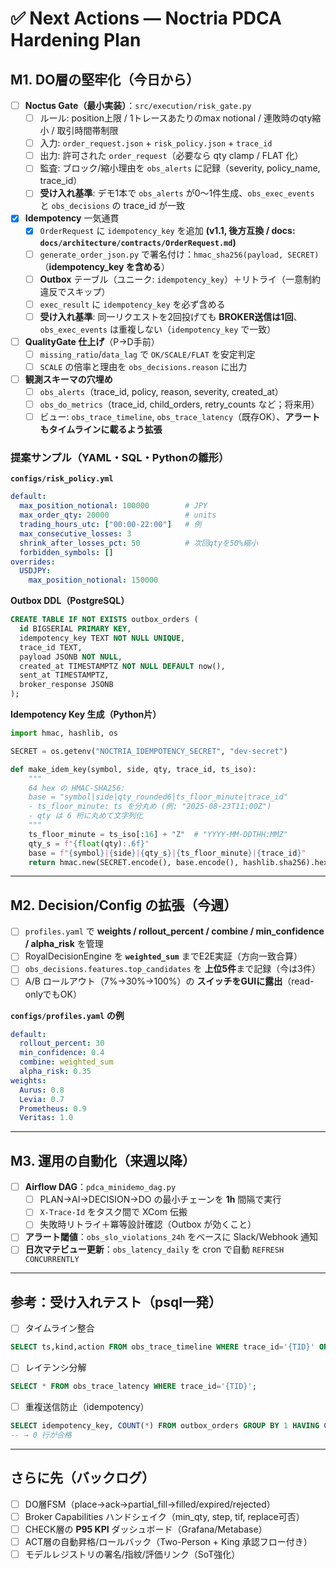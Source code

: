 <!-- AUTODOC:BEGIN mode=file_content path_globs="/mnt/d/noctria_kingdom/docs/_partials_full/docs/Next Actions — Noctria PDCA Hardening Plan.md" -->
# ✅ Next Actions — Noctria PDCA Hardening Plan

## M1. DO層の堅牢化（今日から）
- [ ] **Noctus Gate（最小実装）**：`src/execution/risk_gate.py`
  - [ ] ルール: position上限 / 1トレースあたりのmax notional / 連敗時のqty縮小 / 取引時間帯制限
  - [ ] 入力: `order_request.json` + `risk_policy.json` + `trace_id`
  - [ ] 出力: 許可された `order_request`（必要なら qty clamp / FLAT 化）
  - [ ] 監査: ブロック/縮小理由を `obs_alerts` に記録（severity, policy_name, trace_id）
  - [ ] **受け入れ基準**: デモ1本で `obs_alerts` が0～1件生成、`obs_exec_events` と `obs_decisions` の trace_id が一致
- [x] **Idempotency** 一気通貫
  - [x] `OrderRequest` に `idempotency_key` を追加 **(v1.1, 後方互換 / docs: `docs/architecture/contracts/OrderRequest.md`)**
  - [ ] `generate_order_json.py` で署名付け：`hmac_sha256(payload, SECRET)`（**idempotency_key を含める**）
  - [ ] **Outbox** テーブル（ユニーク: `idempotency_key`）＋リトライ（一意制約違反でスキップ）
  - [ ] `exec_result` に `idempotency_key` を必ず含める
  - [ ] **受け入れ基準**: 同一リクエストを2回投げても **BROKER送信は1回**、`obs_exec_events` は重複しない（`idempotency_key` で一致）
- [ ] **QualityGate 仕上げ**（P→D手前）
  - [ ] `missing_ratio`/`data_lag` で `OK/SCALE/FLAT` を安定判定
  - [ ] `SCALE` の倍率と理由を `obs_decisions.reason` に出力
- [ ] **観測スキーマの穴埋め**
  - [ ] `obs_alerts`（trace_id, policy, reason, severity, created_at）
  - [ ] `obs_do_metrics`（trace_id, child_orders, retry_counts など；将来用）
  - [ ] ビュー: `obs_trace_timeline`, `obs_trace_latency`（既存OK）、**アラートもタイムラインに載るよう拡張**

### 提案サンプル（YAML・SQL・Pythonの雛形）

**`configs/risk_policy.yml`**
```yaml
default:
  max_position_notional: 100000        # JPY
  max_order_qty: 20000                 # units
  trading_hours_utc: ["00:00-22:00"]   # 例
  max_consecutive_losses: 3
  shrink_after_losses_pct: 50          # 次回qtyを50%縮小
  forbidden_symbols: []
overrides:
  USDJPY:
    max_position_notional: 150000
```

**Outbox DDL（PostgreSQL）**
```sql
CREATE TABLE IF NOT EXISTS outbox_orders (
  id BIGSERIAL PRIMARY KEY,
  idempotency_key TEXT NOT NULL UNIQUE,
  trace_id TEXT,
  payload JSONB NOT NULL,
  created_at TIMESTAMPTZ NOT NULL DEFAULT now(),
  sent_at TIMESTAMPTZ,
  broker_response JSONB
);
```

**Idempotency Key 生成（Python片）**
```python
import hmac, hashlib, os

SECRET = os.getenv("NOCTRIA_IDEMPOTENCY_SECRET", "dev-secret")

def make_idem_key(symbol, side, qty, trace_id, ts_iso):
    """
    64 hex の HMAC-SHA256:
    base = "symbol|side|qty_rounded6|ts_floor_minute|trace_id"
    - ts_floor_minute: ts を分丸め (例: "2025-08-23T11:00Z")
    - qty は 6 桁に丸めて文字列化
    """
    ts_floor_minute = ts_iso[:16] + "Z"  # "YYYY-MM-DDTHH:MMZ"
    qty_s = f"{float(qty):.6f}"
    base = f"{symbol}|{side}|{qty_s}|{ts_floor_minute}|{trace_id}"
    return hmac.new(SECRET.encode(), base.encode(), hashlib.sha256).hexdigest()
```

---

## M2. Decision/Config の拡張（今週）
- [ ] `profiles.yaml` で **weights / rollout_percent / combine / min_confidence / alpha_risk** を管理
- [ ] RoyalDecisionEngine を **`weighted_sum`** までE2E実証（方向一致合算）
- [ ] `obs_decisions.features.top_candidates` を **上位5件**まで記録（今は3件）
- [ ] A/B ロールアウト（7%→30%→100%）の **スイッチをGUIに露出**（read-onlyでもOK）

**`configs/profiles.yaml` の例**
```yaml
default:
  rollout_percent: 30
  min_confidence: 0.4
  combine: weighted_sum
  alpha_risk: 0.35
weights:
  Aurus: 0.8
  Levia: 0.7
  Prometheus: 0.9
  Veritas: 1.0
```

---

## M3. 運用の自動化（来週以降）
- [ ] **Airflow DAG**：`pdca_minidemo_dag.py`
  - [ ] PLAN→AI→DECISION→DO の最小チェーンを **1h** 間隔で実行
  - [ ] `X-Trace-Id` をタスク間で XCom 伝搬
  - [ ] 失敗時リトライ＋冪等設計確認（Outbox が効くこと）
- [ ] **アラート閾値**：`obs_slo_violations_24h` をベースに Slack/Webhook 通知
- [ ] **日次マテビュー更新**：`obs_latency_daily` を cron で自動 `REFRESH CONCURRENTLY`

---

## 参考：受け入れテスト（psql一発）
- [ ] タイムライン整合
```sql
SELECT ts,kind,action FROM obs_trace_timeline WHERE trace_id='{TID}' ORDER BY ts;
```

- [ ] レイテンシ分解
```sql
SELECT * FROM obs_trace_latency WHERE trace_id='{TID}';
```

- [ ] 重複送信防止（idempotency）
```sql
SELECT idempotency_key, COUNT(*) FROM outbox_orders GROUP BY 1 HAVING COUNT(*)>1;
-- → 0 行が合格
```

---

## さらに先（バックログ）
- [ ] DO層FSM（place→ack→partial_fill→filled/expired/rejected）
- [ ] Broker Capabilities ハンドシェイク（min_qty, step, tif, replace可否）
- [ ] CHECK層の **P95 KPI** ダッシュボード（Grafana/Metabase）
- [ ] ACT層の自動昇格/ロールバック（Two-Person + King 承認フロー付き）
- [ ] モデルレジストリの署名/指紋/評価リンク（SoT強化）
<!-- AUTODOC:END -->
